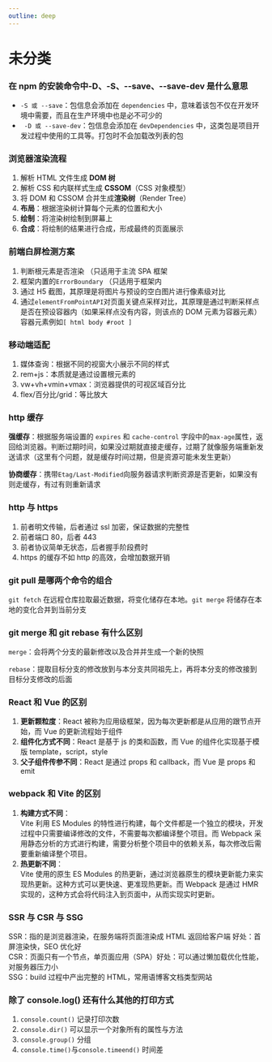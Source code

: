 ```yaml
---
outline: deep
---
```


# 未分类

### 在 npm 的安装命令中-D、-S、--save、--save-dev 是什么意思

- `-S 或 --save`：包信息会添加在 `dependencies` 中，意味着该包不仅在开发环境中需要，而且在生产环境中也是必不可少的
- ` -D 或 --save-dev`：包信息会添加在 `devDependencies` 中，这类包是项目开发过程中使用的工具等。打包时不会加载改列表的包

### 浏览器渲染流程

1. 解析 HTML 文件生成 **DOM 树**
2. 解析 CSS 和内联样式生成 **CSSOM**（CSS 对象模型）
3. 将 DOM 和 CSSOM 合并生成**渲染树**（Render Tree）
4. **布局**：根据渲染树计算每个元素的位置和大小
5. **绘制**：将渲染树绘制到屏幕上
6. **合成**：将绘制的结果进行合成，形成最终的页面展示

### 前端白屏检测方案

1. 判断根元素是否渲染 （只适用于主流 SPA 框架
2. 框架内置的`ErrorBoundary` （只适用于框架内
3. 通过 H5 截图，其原理是将图片与预设的空白图片进行像素级对比
4. 通过`elementFromPointAPI`对页面关键点采样对比，其原理是通过判断采样点是否在预设容器内（如果采样点没有内容，则该点的 DOM 元素为容器元素） 容器元素例如`[ html body #root ]`

### 移动端适配

1. 媒体查询：根据不同的视窗大小展示不同的样式
2. rem+js：本质就是通过设置根元素的
3. vw+vh+vmin+vmax：浏览器提供的可视区域百分比
4. flex/百分比/grid：等比放大

### http 缓存

**强缓存**：根据服务端设置的 `expires` 和 `cache-control` 字段中的`max-age`属性，返回给浏览器。判断过期时间，如果没过期就直接走缓存，过期了就像服务端重新发送请求（这里有个问题，就是缓存时间过期，但是资源可能未发生更新）

**协商缓存**：携带`Etag/Last-Modified`向服务器请求判断资源是否更新，如果没有则走缓存，有过有则重新请求

### http 与 https

1. 前者明文传输，后者通过 ssl 加密，保证数据的完整性
2. 前者端口 80，后者 443
3. 前者协议简单无状态，后者握手阶段费时
4. https 的缓存不如 http 的高效，会增加数据开销

### git pull 是哪两个命令的组合

`git fetch` 在远程仓库拉取最近数据，将变化储存在本地。`git merge` 将储存在本地的变化合并到当前分支

### git merge 和 git rebase 有什么区别

`merge`：会将两个分支的最新修改以及合并并生成一个新的快照

`rebase`：提取目标分支的修改放到与本分支共同祖先上，再将本分支的修改接到目标分支修改的后面

### React 和 Vue 的区别

1. **更新颗粒度**：React 被称为应用级框架，因为每次更新都是从应用的跟节点开始，而 Vue 的更新流程始于组件
2. **组件化方式不同**：React 是基于 js 的类和函数，而 Vue 的组件化实现基于模版 template，script，style
3. **父子组件传参不同**：React 是通过 props 和 callback，而 Vue 是 props 和 emit

### webpack 和 Vite 的区别

1. **构建方式不同**：<br/>
   Vite 利用 ES Modules 的特性进行构建，每个文件都是一个独立的模块，开发过程中只需要编译修改的文件，不需要每次都编译整个项目。而 Webpack 采用静态分析的方式进行构建，需要分析整个项目中的依赖关系，每次修改后需要重新编译整个项目。
2. **热更新不同**：<br/>
   Vite 使用的原生 ES Modules 的热更新，通过浏览器原生的模块更新能力来实现热更新。这种方式可以更快速、更准现热更新。而 Webpack 是通过 HMR 实现的，这种方式会将代码注入到页面中，从而实现实时更新。

### SSR 与 CSR 与 SSG

SSR：指的是浏览器渲染，在服务端将页面渲染成 HTML 返回给客户端 好处：首屏渲染快，SEO 优化好<br/>
CSR：页面只有一个节点，单页面应用（SPA）好处：可以通过懒加载优化性能，对服务器压力小<br/>
SSG：build 过程中产出完整的 HTML，常用语博客文档类型网站

### 除了 console.log() 还有什么其他的打印方式

1. `console.count()` 记录打印次数
2. `console.dir()` 可以显示一个对象所有的属性与方法
3. `console.group()` 分组
4. `console.time()`与`console.timeend()` 时间差
